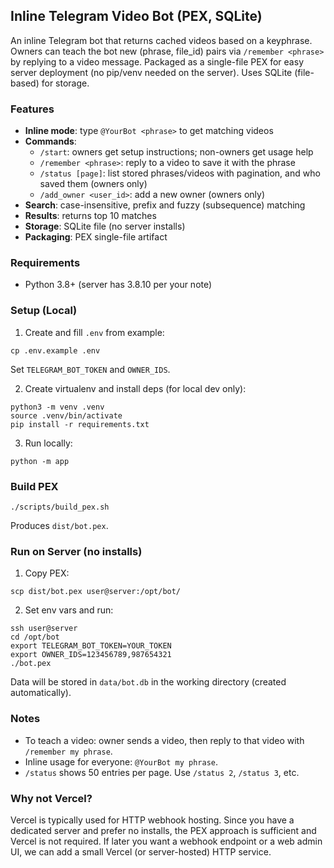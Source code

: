 ## Inline Telegram Video Bot (PEX, SQLite)

An inline Telegram bot that returns cached videos based on a keyphrase. Owners can teach the bot new (phrase, file_id) pairs via `/remember <phrase>` by replying to a video message. Packaged as a single-file PEX for easy server deployment (no pip/venv needed on the server). Uses SQLite (file-based) for storage.

### Features
- **Inline mode**: type `@YourBot <phrase>` to get matching videos
- **Commands**:
  - `/start`: owners get setup instructions; non-owners get usage help
  - `/remember <phrase>`: reply to a video to save it with the phrase
  - `/status [page]`: list stored phrases/videos with pagination, and who saved them (owners only)
  - `/add_owner <user_id>`: add a new owner (owners only)
- **Search**: case-insensitive, prefix and fuzzy (subsequence) matching
- **Results**: returns top 10 matches
- **Storage**: SQLite file (no server installs)
- **Packaging**: PEX single-file artifact

### Requirements
- Python 3.8+ (server has 3.8.10 per your note)

### Setup (Local)
1. Create and fill `.env` from example:
```
cp .env.example .env
```
Set `TELEGRAM_BOT_TOKEN` and `OWNER_IDS`.

2. Create virtualenv and install deps (for local dev only):
```
python3 -m venv .venv
source .venv/bin/activate
pip install -r requirements.txt
```

3. Run locally:
```
python -m app
```

### Build PEX
```
./scripts/build_pex.sh
```
Produces `dist/bot.pex`.

### Run on Server (no installs)
1. Copy PEX:
```
scp dist/bot.pex user@server:/opt/bot/
```
2. Set env vars and run:
```
ssh user@server
cd /opt/bot
export TELEGRAM_BOT_TOKEN=YOUR_TOKEN
export OWNER_IDS=123456789,987654321
./bot.pex
```
Data will be stored in `data/bot.db` in the working directory (created automatically).

### Notes
- To teach a video: owner sends a video, then reply to that video with `/remember my phrase`.
- Inline usage for everyone: `@YourBot my phrase`.
- `/status` shows 50 entries per page. Use `/status 2`, `/status 3`, etc.

### Why not Vercel?
Vercel is typically used for HTTP webhook hosting. Since you have a dedicated server and prefer no installs, the PEX approach is sufficient and Vercel is not required. If later you want a webhook endpoint or a web admin UI, we can add a small Vercel (or server-hosted) HTTP service.


